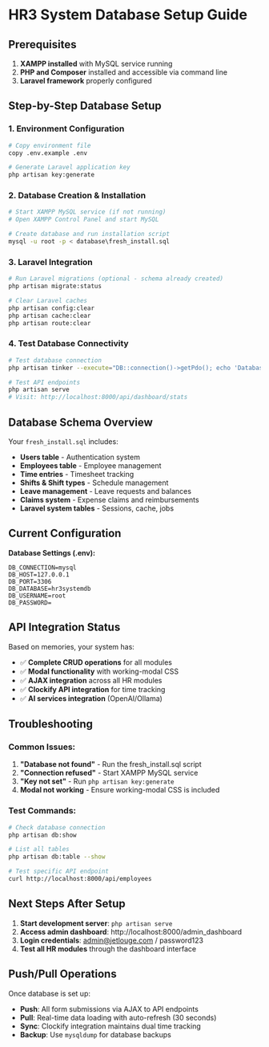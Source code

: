 # HR3 System Database Setup Guide

## Prerequisites
1. **XAMPP installed** with MySQL service running
2. **PHP and Composer** installed and accessible via command line
3. **Laravel framework** properly configured

## Step-by-Step Database Setup

### 1. Environment Configuration
```bash
# Copy environment file
copy .env.example .env

# Generate Laravel application key
php artisan key:generate
```

### 2. Database Creation & Installation
```bash
# Start XAMPP MySQL service (if not running)
# Open XAMPP Control Panel and start MySQL

# Create database and run installation script
mysql -u root -p < database\fresh_install.sql
```

### 3. Laravel Integration
```bash
# Run Laravel migrations (optional - schema already created)
php artisan migrate:status

# Clear Laravel caches
php artisan config:clear
php artisan cache:clear
php artisan route:clear
```

### 4. Test Database Connectivity
```bash
# Test database connection
php artisan tinker --execute="DB::connection()->getPdo(); echo 'Database connected!';"

# Test API endpoints
php artisan serve
# Visit: http://localhost:8000/api/dashboard/stats
```

## Database Schema Overview

Your `fresh_install.sql` includes:
- **Users table** - Authentication system
- **Employees table** - Employee management
- **Time entries** - Timesheet tracking
- **Shifts & Shift types** - Schedule management
- **Leave management** - Leave requests and balances
- **Claims system** - Expense claims and reimbursements
- **Laravel system tables** - Sessions, cache, jobs

## Current Configuration

**Database Settings (.env):**
```
DB_CONNECTION=mysql
DB_HOST=127.0.0.1
DB_PORT=3306
DB_DATABASE=hr3systemdb
DB_USERNAME=root
DB_PASSWORD=
```

## API Integration Status

Based on memories, your system has:
- ✅ **Complete CRUD operations** for all modules
- ✅ **Modal functionality** with working-modal CSS
- ✅ **AJAX integration** across all HR modules
- ✅ **Clockify API integration** for time tracking
- ✅ **AI services integration** (OpenAI/Ollama)

## Troubleshooting

### Common Issues:
1. **"Database not found"** - Run the fresh_install.sql script
2. **"Connection refused"** - Start XAMPP MySQL service
3. **"Key not set"** - Run `php artisan key:generate`
4. **Modal not working** - Ensure working-modal CSS is included

### Test Commands:
```bash
# Check database connection
php artisan db:show

# List all tables
php artisan db:table --show

# Test specific API endpoint
curl http://localhost:8000/api/employees
```

## Next Steps After Setup

1. **Start development server**: `php artisan serve`
2. **Access admin dashboard**: http://localhost:8000/admin_dashboard
3. **Login credentials**: admin@jetlouge.com / password123
4. **Test all HR modules** through the dashboard interface

## Push/Pull Operations

Once database is set up:
- **Push**: All form submissions via AJAX to API endpoints
- **Pull**: Real-time data loading with auto-refresh (30 seconds)
- **Sync**: Clockify integration maintains dual time tracking
- **Backup**: Use `mysqldump` for database backups
